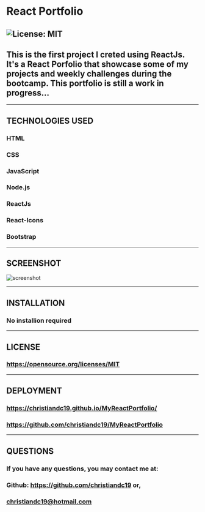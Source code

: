   # React Portfolio
  ## ![License: MIT](https://img.shields.io/badge/License-MIT-yellow.svg)
  ## This is the first project I creted using ReactJs. It's a React Porfolio that showcase some of my projects and weekly challenges during the bootcamp. This portfolio is still a work in progress...
  ------------------
  ## TECHNOLOGIES USED
  ### HTML
  ### CSS
  ### JavaScript
  ### Node.js
  ### ReactJs
  ### React-Icons
  ### Bootstrap
  ------------------
## SCREENSHOT
![screenshot](../../assets/screenshot.png)

  ------------------
  ## INSTALLATION
  ### No installion required
  ------------------
  ## LICENSE  
  ### https://opensource.org/licenses/MIT
  ------------------
  ## DEPLOYMENT  
  ### https://christiandc19.github.io/MyReactPortfolio/
  ### https://github.com/christiandc19/MyReactPortfolio
  ------------------
  ## QUESTIONS  
  ### If you have any questions, you may contact me at:
  ### Github: https://github.com/christiandc19 or,
  ### christiandc19@hotmail.com
